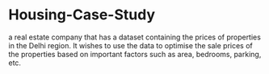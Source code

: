 # Housing-Case-Study
a real estate company that has a dataset containing the prices of properties in the Delhi region. It wishes to use the data to optimise the sale prices of the properties based on important factors such as area, bedrooms, parking, etc.
